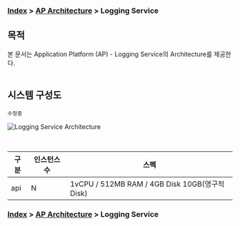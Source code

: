 ### [Index](https://github.com/okpc579/paasta-guide-new/blob/main/README.md) > [AP Architecture](../README.md) > Logging Service

## 목적
본 문서는 Application Platform (AP) - Logging Service의 Architecture를 제공한다.
<br><br>

## 시스템 구성도
``` 수정중 ```
<br>



![Logging Service Architecture](image/logging_architecture.png)

<br>

| 구분  | 인스턴스 수| 스펙 |
|-------|----|-----|
| api | N | 1vCPU / 512MB RAM / 4GB Disk 10GB(영구적 Disk) |



### [Index](https://github.com/okpc579/paasta-guide-new/blob/main/README.md) > [AP Architecture](../README.md) > Logging Service
